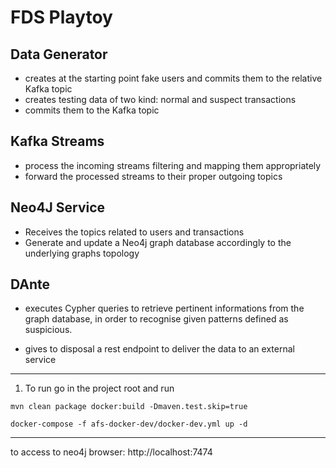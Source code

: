 # FDS Playtoy


Data Generator 
--------------------------------------
- creates at the starting point fake users and commits them to the relative Kafka topic
- creates testing data of two kind: normal and suspect transactions
- commits them to the Kafka topic

Kafka Streams
--------------------------------------
- process the incoming streams filtering and mapping them appropriately
- forward the processed streams to their proper outgoing topics

Neo4J Service
--------------------------------------
- Receives the topics related to users and transactions
- Generate and update a Neo4j graph database accordingly to the underlying graphs topology

DAnte
--------------------------------------
- executes Cypher queries to retrieve pertinent informations from the graph database,
in order to recognise given patterns defined as suspicious.

- gives to disposal a rest endpoint to deliver the data to an external service


--------------------------------------

1. To run go in the project root and run 

```
mvn clean package docker:build -Dmaven.test.skip=true

docker-compose -f afs-docker-dev/docker-dev.yml up -d
```

--------------------------------------
to access to neo4j browser: http://localhost:7474

